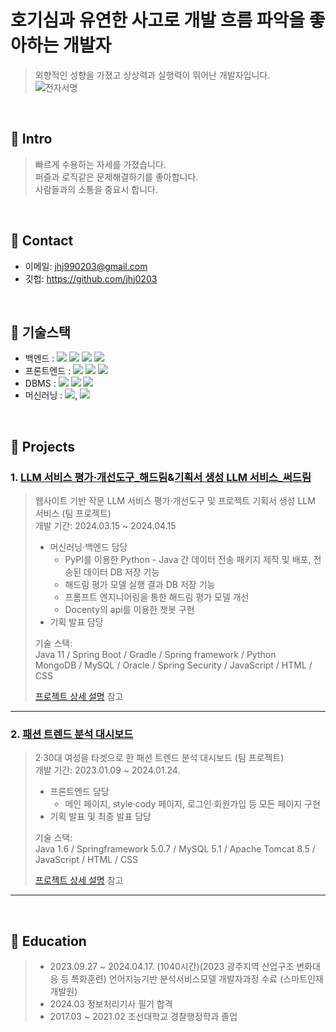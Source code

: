 # 호기심과 유연한 사고로 개발 흐름 파악을 좋아하는 개발자
> 외향적인 성향을 가졌고 상상력과 실행력이 뛰어난 개발자입니다.<br>
![전자서명](https://github.com/jhj0203/Portfolio/blob/master/%EC%A0%95%ED%98%84%EC%A7%80_%EC%A0%84%EC%9E%90%EC%84%9C%EB%AA%85.png)
</br>

## :pushpin: Intro
> 빠르게 수용하는 자세를 가졌습니다.<br>
> 퍼즐과 로직같은 문제해결하기를 좋아합니다.<br>
> 사람들과의 소통을 중요시 합니다.<br>

</br>

## :pushpin: Contact
- 이메일: jhj990203@gmail.com
- 깃헙: https://github.com/jhj0203

</br>

## :pushpin: 기술스택
- 백엔드 : <img src="https://img.shields.io/badge/java-007396?style=for-the-badge&logo=java&logoColor=white"> <img src="https://img.shields.io/badge/python-3776AB?style=for-the-badge&logo=python&logoColor=white"> <img src="https://img.shields.io/badge/spring-6DB33F?style=for-the-badge&logo=spring&logoColor=white"> <img src="https://img.shields.io/badge/springboot-6DB33F?style=for-the-badge&logo=springboot&logoColor=white"> 
- 프론트엔드 : <img src="https://img.shields.io/badge/javascript-F7DF1E?style=for-the-badge&logo=javascript&logoColor=black"> <img src="https://img.shields.io/badge/html5-E34F26?style=for-the-badge&logo=html5&logoColor=white"> <img src="https://img.shields.io/badge/css-1572B6?style=for-the-badge&logo=css3&logoColor=white">
- DBMS : <img src="https://img.shields.io/badge/oracle-F80000?style=for-the-badge&logo=oracle&logoColor=white"> <img src="https://img.shields.io/badge/mysql-4479A1?style=for-the-badge&logo=mysql&logoColor=white"> <img src="https://img.shields.io/badge/mongoDB-47A248?style=for-the-badge&logo=MongoDB&logoColor=white">
- 머신러닝 : <img src="https://img.shields.io/badge/openai-412991?style=for-the-badge&logo=openai&logoColor=white">, <img src="https://img.shields.io/badge/LangChain-412991?style=for-the-badge&logo=LangChain&logoColor=white">

</br>

## :pushpin: Projects
### 1. [LLM 서비스 평가·개선도구_해드림](https://github.com/Gosegu2024/Haedream.git)&[기획서 생성 LLM 서비스_써드림](https://github.com/Gosegu2024/Surdream.git)
>웹사이트 기반 작문 LLM 서비스 평가·개선도구 및 프로젝트 기획서 생성 LLM 서비스 (팀 프로젝트)  
>개발 기간: 2024.03.15 ~ 2024.04.15
>
>- 머신러닝·백엔드 담당
>    - PyPI를 이용한 Python - Java 간 데이터 전송 패키지 제작 및 배포, 전송된 데이터 DB 저장 기능
>    - 해드림 평가 모델 실행 결과 DB 저장 기능
>    - 프롬프트 엔지니어링을 통한 해드림 평가 모델 개선
>    - Docenty의 api를 이용한 챗봇 구현
>- 기획 발표 담당
>  
>기술 스택:  
>Java 11 / Spring Boot / Gradle / Spring framework / Python  
>MongoDB / MySQL / Oracle / Spring Security / JavaScript / HTML / CSS
>  
>[프로젝트 상세 설명](https://github.com/Gosegu2024/Haedream.git) 참고

---

### 2. [패션 트렌드 분석 대시보드](https://github.com/2023-SMHRD-IS-AI1/RepoUp)
>2·30대 여성을 타겟으로 한 패션 트렌드 분석 대시보드 (팀 프로젝트)  
>개발 기간: 2023.01.09 ~ 2024.01.24.
>
>- 프론트엔드 담당
>    - 메인 페이지, style·cody 페이지, 로그인·회원가입 등 모든 페이지 구현
>- 기획 발표 및 최종 발표 담당
>  
>기술 스택:  
>Java 1.6 / Springframework 5.0.7 / MySQL 5.1 / Apache Tomcat 8.5 / 
>JavaScript / HTML / CSS
>  
>[프로젝트 상세 설명](https://github.com/2023-SMHRD-IS-AI1/RepoUp) 참고

---

</br>

## :pushpin: Education
> - 2023.09.27 ~ 2024.04.17. (1040시간)(2023 광주지역 산업구조 변화대응 등 특화훈련) 언어지능기반 분석서비스모델 개발자과정 수료 (스마트인재개발원)
> - 2024.03 정보처리기사 필기 합격
> - 2017.03 ~ 2021.02 조선대학교 경찰행정학과 졸업

